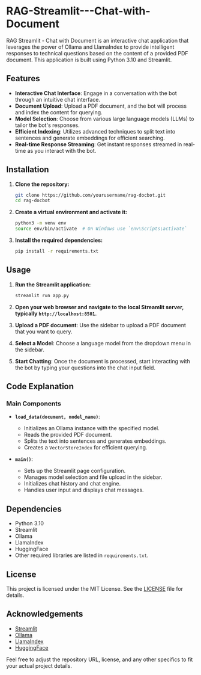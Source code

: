 # RAG-Streamlit---Chat-with-Document
RAG Streamlit - Chat with Document is an interactive chat application that leverages the power of Ollama and LlamaIndex to provide intelligent responses to technical questions based on the content of a provided PDF document. This application is built using Python 3.10 and Streamlit.

## Features

- **Interactive Chat Interface**: Engage in a conversation with the bot through an intuitive chat interface.
- **Document Upload**: Upload a PDF document, and the bot will process and index the content for querying.
- **Model Selection**: Choose from various large language models (LLMs) to tailor the bot's responses.
- **Efficient Indexing**: Utilizes advanced techniques to split text into sentences and generate embeddings for efficient searching.
- **Real-time Response Streaming**: Get instant responses streamed in real-time as you interact with the bot.

## Installation

1. **Clone the repository:**

   ```bash
   git clone https://github.com/yourusername/rag-docbot.git
   cd rag-docbot
   ```

2. **Create a virtual environment and activate it:**

   ```bash
   python3 -m venv env
   source env/bin/activate  # On Windows use `env\Scripts\activate`
   ```

3. **Install the required dependencies:**

   ```bash
   pip install -r requirements.txt
   ```

## Usage

1. **Run the Streamlit application:**

   ```bash
   streamlit run app.py
   ```

2. **Open your web browser and navigate to the local Streamlit server, typically `http://localhost:8501`.**

3. **Upload a PDF document**: Use the sidebar to upload a PDF document that you want to query.

4. **Select a Model**: Choose a language model from the dropdown menu in the sidebar.

5. **Start Chatting**: Once the document is processed, start interacting with the bot by typing your questions into the chat input field.

## Code Explanation

### Main Components

- **`load_data(document, model_name)`**:
  - Initializes an Ollama instance with the specified model.
  - Reads the provided PDF document.
  - Splits the text into sentences and generates embeddings.
  - Creates a `VectorStoreIndex` for efficient querying.

- **`main()`**:
  - Sets up the Streamlit page configuration.
  - Manages model selection and file upload in the sidebar.
  - Initializes chat history and chat engine.
  - Handles user input and displays chat messages.

## Dependencies

- Python 3.10
- Streamlit
- Ollama
- LlamaIndex
- HuggingFace
- Other required libraries are listed in `requirements.txt`.

## License

This project is licensed under the MIT License. See the [LICENSE](LICENSE) file for details.

## Acknowledgements

- [Streamlit](https://streamlit.io/)
- [Ollama](https://ollama.ai/)
- [LlamaIndex](https://llama-index.readthedocs.io/)
- [HuggingFace](https://huggingface.co/)

Feel free to adjust the repository URL, license, and any other specifics to fit your actual project details.
